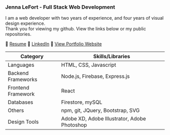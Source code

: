 ### Jenna LeFort - Full Stack Web Development

I am a web developer with two years of experience, and four years of visual design experience.  
Thank you for viewing my github. View the links below or my public repositories.

 :round_pushpin: [Resume](https://drive.google.com/file/d/1mLo_0pA-KmiYnUt5y1zDPV3GHHYUYo5M/view?usp=sharing)
 :round_pushpin: [LinkedIn](https://www.linkedin.com/in/jennalefort/)
 :round_pushpin: [View Portfolio Website](https://www.jennalefort.com/)  


| Category | Skills/Libraries |
| --- | --- |
| Languages | HTML, CSS, Javascript |
| Backend Frameworks | Node.js, Firebase, Express.js |
| Frontend Framework | React |
| Databases | Firestore, mySQL |
| Others | npm, git, JQuery, Bootstrap, SVG |
| Design Tools | Adobe XD, Adobe Illustrator, Adobe Photoshop |


